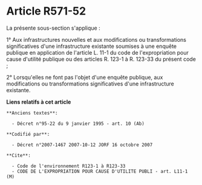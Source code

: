 # Article R571-52

La présente sous-section s'applique :

1° Aux infrastructures nouvelles et aux modifications ou transformations significatives d'une infrastructure existante
soumises à une enquête publique en application de l'article L. 11-1 du code de l'expropriation pour cause d'utilité publique
ou des articles R. 123-1 à R. 123-33 du présent code ;

2° Lorsqu'elles ne font pas l'objet d'une enquête publique, aux modifications ou transformations significatives d'une
infrastructure existante.

**Liens relatifs à cet article**

	**Anciens textes**:

	  - Décret n°95-22 du 9 janvier 1995 - art. 10 (Ab)

	**Codifié par**:

	  - Décret n°2007-1467 2007-10-12 JORF 16 octobre 2007

	**Cite**:

	  - Code de l'environnement R123-1 à R123-33
	  - CODE DE L'EXPROPRIATION POUR CAUSE D'UTILITE PUBLI - art. L11-1 (M)
